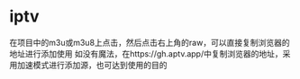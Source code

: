 # iptv
在项目中的m3u或m3u8上点击，然后点击右上角的raw，可以直接复制浏览器的地址进行添加使用
如没有魔法，在https://gh.aptv.app/中复制浏览器的地址，采用加速模式进行添加源，也可达到使用的目的
